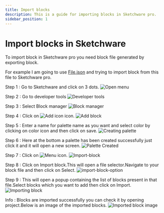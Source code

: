 ```yaml
---
title: Import blocks
description: This is a guide for importing blocks in Sketchware pro.
sidebar_position: 1
---
```

# Import blocks in Sketchware
To import block in Sketchware pro you need block file generated by exporting block.

For example I am going to use [File.json](https://drive.google.com/file/d/1BVXQmYPJ-kHlt70y4j4eZt7TpMlUOhnJ/view?usp=drivesdk) and trying to import block from this file to Sketchware pro.

Step 1 : Go to Sketchware and click on 3 dots.
![Open menu](/docs/Block/assets/Open-menu.jpg)

Step 2 : Go to developer tools
![Developer tools](/docs/Block/assets/developer-tools.jpg)

Step 3 : Select Block manager
![Block manager](/docs/Block/assets/block-manager.jpg)

Step 4 : Click on ![Add icon](/docs/Block/assets/ic_add_white.png) icon.
![Add block](/docs/Block/assets/Add-block.jpg)

Step 5 : Enter a name for palette name as you want and select color by clicking on color icon and then click on save.
![Creating palette](/docs/Block/assets/creating-palette.jpg)

Step 6 : Here at the bottom a palette has been created successfully just click it and it will open a new screen.
![Palette Created](/docs/Block/assets/palette-created.jpg)

Step 7 : Click on ![Menu icon](/docs/Block/assets/ic_menu_black.png).
![Import-block](/docs/Block/assets/import-block.jpg)

Step 8 : Click on Import block.This will open a file selector.Navigate to your block file and then click on Select.
![import-block-option](/docs/Block/assets/import-block-option.jpg)

Step 9 : This will open a popup containing the list of blocks present in that file.Select blocks which you want to add then click on Import.
![Importing block](/docs/Block/assets/import-button-block.jpg)

Info : Blocks are imported successfully you can check it by opening project.Below is an image of the imported blocks.
![Imported block image](/docs/Block/assets/result.jpg)